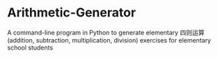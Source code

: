 # Arithmetic-Generator
A command-line  program in Python to generate elementary 四则运算 (addition, subtraction, multiplication, division) exercises for elementary school students
